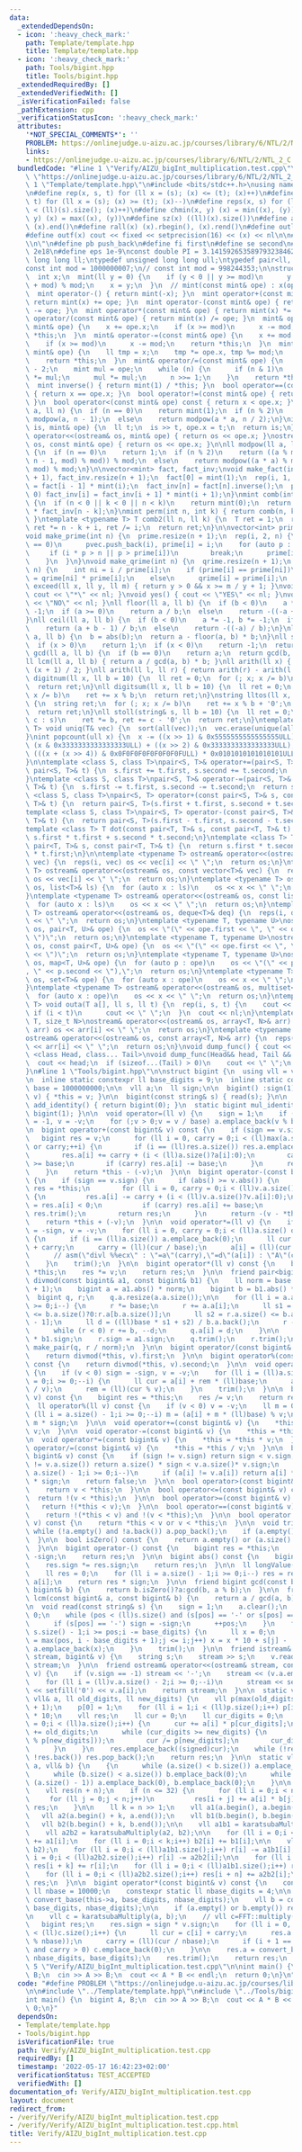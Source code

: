 ```yaml
---
data:
  _extendedDependsOn:
  - icon: ':heavy_check_mark:'
    path: Template/template.hpp
    title: Template/template.hpp
  - icon: ':heavy_check_mark:'
    path: Tools/bigint.hpp
    title: Tools/bigint.hpp
  _extendedRequiredBy: []
  _extendedVerifiedWith: []
  _isVerificationFailed: false
  _pathExtension: cpp
  _verificationStatusIcon: ':heavy_check_mark:'
  attributes:
    '*NOT_SPECIAL_COMMENTS*': ''
    PROBLEM: https://onlinejudge.u-aizu.ac.jp/courses/library/6/NTL/2/NTL_2_C
    links:
    - https://onlinejudge.u-aizu.ac.jp/courses/library/6/NTL/2/NTL_2_C
  bundledCode: "#line 1 \"Verify/AIZU_bigInt_multiplication.test.cpp\"\n#define PROBLEM\
    \ \"https://onlinejudge.u-aizu.ac.jp/courses/library/6/NTL/2/NTL_2_C\"\n\n#line\
    \ 1 \"Template/template.hpp\"\n#include <bits/stdc++.h>\nusing namespace std;\n\
    \n#define rep(x, s, t) for (ll x = (s); (x) <= (t); (x)++)\n#define per(x, s,\
    \ t) for (ll x = (s); (x) >= (t); (x)--)\n#define reps(x, s) for (ll x = 0; (x)\
    \ < (ll)(s).size(); (x)++)\n#define chmin(x, y) (x) = min((x), (y))\n#define chmax(x,\
    \ y) (x) = max((x), (y))\n#define sz(x) ((ll)(x).size())\n#define all(x) (x).begin(),\
    \ (x).end()\n#define rall(x) (x).rbegin(), (x).rend()\n#define outl(...) dump_func(__VA_ARGS__)\n\
    #define outf(x) cout << fixed << setprecision(16) << (x) << nl\n\n#define nl \"\
    \\n\"\n#define pb push_back\n#define fi first\n#define se second\n#define inf\
    \ 2e18\n#define eps 1e-9\nconst double PI = 3.1415926535897932384626433;\n\ntypedef\
    \ long long ll;\ntypedef unsigned long long ull;\ntypedef pair<ll, ll> P;\n\n\
    const int mod = 1000000007;\n// const int mod = 998244353;\n\nstruct mint {\n\
    \  int x;\n  mint(ll y = 0) {\n    if (y < 0 || y >= mod)\n      y = (y % mod\
    \ + mod) % mod;\n    x = y;\n  }\n  // mint(const mint& ope) : x(ope.x) {};\n\n\
    \  mint operator-() { return mint(-x); }\n  mint operator+(const mint& ope) {\
    \ return mint(x) += ope; }\n  mint operator-(const mint& ope) { return mint(x)\
    \ -= ope; }\n  mint operator*(const mint& ope) { return mint(x) *= ope; }\n  mint\
    \ operator/(const mint& ope) { return mint(x) /= ope; }\n  mint& operator+=(const\
    \ mint& ope) {\n    x += ope.x;\n    if (x >= mod)\n      x -= mod;\n    return\
    \ *this;\n  }\n  mint& operator-=(const mint& ope) {\n    x += mod - ope.x;\n\
    \    if (x >= mod)\n      x -= mod;\n    return *this;\n  }\n  mint& operator*=(const\
    \ mint& ope) {\n    ll tmp = x;\n    tmp *= ope.x, tmp %= mod;\n    x = tmp;\n\
    \    return *this;\n  }\n  mint& operator/=(const mint& ope) {\n    ll n = mod\
    \ - 2;\n    mint mul = ope;\n    while (n) {\n      if (n & 1)\n        *this\
    \ *= mul;\n      mul *= mul;\n      n >>= 1;\n    }\n    return *this;\n  }\n\
    \  mint inverse() { return mint(1) / *this; }\n  bool operator==(const mint& ope)\
    \ { return x == ope.x; }\n  bool operator!=(const mint& ope) { return x != ope.x;\
    \ }\n  bool operator<(const mint& ope) const { return x < ope.x; }\n};\nmint modpow(mint\
    \ a, ll n) {\n  if (n == 0)\n    return mint(1);\n  if (n % 2)\n    return a *\
    \ modpow(a, n - 1);\n  else\n    return modpow(a * a, n / 2);\n}\nistream& operator>>(istream&\
    \ is, mint& ope) {\n  ll t;\n  is >> t, ope.x = t;\n  return is;\n}\nostream&\
    \ operator<<(ostream& os, mint& ope) { return os << ope.x; }\nostream& operator<<(ostream&\
    \ os, const mint& ope) { return os << ope.x; }\n\nll modpow(ll a, ll n, ll mod)\
    \ {\n  if (n == 0)\n    return 1;\n  if (n % 2)\n    return ((a % mod) * (modpow(a,\
    \ n - 1, mod) % mod)) % mod;\n  else\n    return modpow((a * a) % mod, n / 2,\
    \ mod) % mod;\n}\n\nvector<mint> fact, fact_inv;\nvoid make_fact(int n) {\n  fact.resize(n\
    \ + 1), fact_inv.resize(n + 1);\n  fact[0] = mint(1);\n  rep(i, 1, n) fact[i]\
    \ = fact[i - 1] * mint(i);\n  fact_inv[n] = fact[n].inverse();\n  per(i, n - 1,\
    \ 0) fact_inv[i] = fact_inv[i + 1] * mint(i + 1);\n}\nmint comb(int n, int k)\
    \ {\n  if (n < 0 || k < 0 || n < k)\n    return mint(0);\n  return fact[n] * fact_inv[k]\
    \ * fact_inv[n - k];\n}\nmint perm(int n, int k) { return comb(n, k) * fact[k];\
    \ }\ntemplate <typename T> T comb2(ll n, ll k) {\n  T ret = 1;\n  rep(i, 1, k)\
    \ ret *= n - k + i, ret /= i;\n  return ret;\n}\n\nvector<int> prime, pvec, qrime;\n\
    void make_prime(int n) {\n  prime.resize(n + 1);\n  rep(i, 2, n) {\n    if (prime[i]\
    \ == 0)\n      pvec.push_back(i), prime[i] = i;\n    for (auto p : pvec) {\n \
    \     if (i * p > n || p > prime[i])\n        break;\n      prime[i * p] = p;\n\
    \    }\n  }\n}\nvoid make_qrime(int n) {\n  qrime.resize(n + 1);\n  rep(i, 2,\
    \ n) {\n    int ni = i / prime[i];\n    if (prime[i] == prime[ni])\n      qrime[i]\
    \ = qrime[ni] * prime[i];\n    else\n      qrime[i] = prime[i];\n  }\n}\n\nbool\
    \ exceed(ll x, ll y, ll m) { return y > 0 && x >= m / y + 1; }\nvoid mark() {\
    \ cout << \"*\" << nl; }\nvoid yes() { cout << \"YES\" << nl; }\nvoid no() { cout\
    \ << \"NO\" << nl; }\nll floor(ll a, ll b) {\n  if (b < 0)\n    a *= -1, b *=\
    \ -1;\n  if (a >= 0)\n    return a / b;\n  else\n    return -((-a + b - 1) / b);\n\
    }\nll ceil(ll a, ll b) {\n  if (b < 0)\n    a *= -1, b *= -1;\n  if (a >= 0)\n\
    \    return (a + b - 1) / b;\n  else\n    return -((-a) / b);\n}\nll modulo(ll\
    \ a, ll b) {\n  b = abs(b);\n  return a - floor(a, b) * b;\n}\nll sgn(ll x) {\n\
    \  if (x > 0)\n    return 1;\n  if (x < 0)\n    return -1;\n  return 0;\n}\nll\
    \ gcd(ll a, ll b) {\n  if (b == 0)\n    return a;\n  return gcd(b, a % b);\n}\n\
    ll lcm(ll a, ll b) { return a / gcd(a, b) * b; }\nll arith(ll x) { return x *\
    \ (x + 1) / 2; }\nll arith(ll l, ll r) { return arith(r) - arith(l - 1); }\nll\
    \ digitnum(ll x, ll b = 10) {\n  ll ret = 0;\n  for (; x; x /= b)\n    ret++;\n\
    \  return ret;\n}\nll digitsum(ll x, ll b = 10) {\n  ll ret = 0;\n  for (; x;\
    \ x /= b)\n    ret += x % b;\n  return ret;\n}\nstring lltos(ll x, ll b = 10)\
    \ {\n  string ret;\n  for (; x; x /= b)\n    ret += x % b + '0';\n  reverse(all(ret));\n\
    \  return ret;\n}\nll stoll(string& s, ll b = 10) {\n  ll ret = 0;\n  for (auto\
    \ c : s)\n    ret *= b, ret += c - '0';\n  return ret;\n}\ntemplate <typename\
    \ T> void uniq(T& vec) {\n  sort(all(vec));\n  vec.erase(unique(all(vec)), vec.end());\n\
    }\nint popcount(ull x) {\n  x -= ((x >> 1) & 0x5555555555555555ULL),\n    x =\
    \ (x & 0x3333333333333333ULL) + ((x >> 2) & 0x3333333333333333ULL);\n  return\
    \ (((x + (x >> 4)) & 0x0F0F0F0F0F0F0F0FULL) * 0x0101010101010101ULL) >>\n    56;\n\
    }\n\ntemplate <class S, class T>\npair<S, T>& operator+=(pair<S, T>& s, const\
    \ pair<S, T>& t) {\n  s.first += t.first, s.second += t.second;\n  return s;\n\
    }\ntemplate <class S, class T>\npair<S, T>& operator-=(pair<S, T>& s, const pair<S,\
    \ T>& t) {\n  s.first -= t.first, s.second -= t.second;\n  return s;\n}\ntemplate\
    \ <class S, class T>\npair<S, T> operator+(const pair<S, T>& s, const pair<S,\
    \ T>& t) {\n  return pair<S, T>(s.first + t.first, s.second + t.second);\n}\n\
    template <class S, class T>\npair<S, T> operator-(const pair<S, T>& s, const pair<S,\
    \ T>& t) {\n  return pair<S, T>(s.first - t.first, s.second - t.second);\n}\n\
    template <class T> T dot(const pair<T, T>& s, const pair<T, T>& t) {\n  return\
    \ s.first * t.first + s.second * t.second;\n}\ntemplate <class T> T cross(const\
    \ pair<T, T>& s, const pair<T, T>& t) {\n  return s.first * t.second - s.second\
    \ * t.first;\n}\n\ntemplate <typename T> ostream& operator<<(ostream& os, vector<T>&\
    \ vec) {\n  reps(i, vec) os << vec[i] << \" \";\n  return os;\n}\ntemplate <typename\
    \ T> ostream& operator<<(ostream& os, const vector<T>& vec) {\n  reps(i, vec)\
    \ os << vec[i] << \" \";\n  return os;\n}\ntemplate <typename T> ostream& operator<<(ostream&\
    \ os, list<T>& ls) {\n  for (auto x : ls)\n    os << x << \" \";\n  return os;\n\
    }\ntemplate <typename T> ostream& operator<<(ostream& os, const list<T>& ls) {\n\
    \  for (auto x : ls)\n    os << x << \" \";\n  return os;\n}\ntemplate <typename\
    \ T> ostream& operator<<(ostream& os, deque<T>& deq) {\n  reps(i, deq) os << deq[i]\
    \ << \" \";\n  return os;\n}\ntemplate <typename T, typename U>\nostream& operator<<(ostream&\
    \ os, pair<T, U>& ope) {\n  os << \"(\" << ope.first << \", \" << ope.second <<\
    \ \")\";\n  return os;\n}\ntemplate <typename T, typename U>\nostream& operator<<(ostream&\
    \ os, const pair<T, U>& ope) {\n  os << \"(\" << ope.first << \", \" << ope.second\
    \ << \")\";\n  return os;\n}\ntemplate <typename T, typename U>\nostream& operator<<(ostream&\
    \ os, map<T, U>& ope) {\n  for (auto p : ope)\n    os << \"(\" << p.first << \"\
    , \" << p.second << \"),\";\n  return os;\n}\ntemplate <typename T> ostream& operator<<(ostream&\
    \ os, set<T>& ope) {\n  for (auto x : ope)\n    os << x << \" \";\n  return os;\n\
    }\ntemplate <typename T> ostream& operator<<(ostream& os, multiset<T>& ope) {\n\
    \  for (auto x : ope)\n    os << x << \" \";\n  return os;\n}\ntemplate <typename\
    \ T> void outa(T a[], ll s, ll t) {\n  rep(i, s, t) {\n    cout << a[i];\n   \
    \ if (i < t)\n      cout << \" \";\n  }\n  cout << nl;\n}\ntemplate <typename\
    \ T, size_t N>\nostream& operator<<(ostream& os, array<T, N>& arr) {\n  reps(i,\
    \ arr) os << arr[i] << \" \";\n  return os;\n}\ntemplate <typename T, size_t N>\n\
    ostream& operator<<(ostream& os, const array<T, N>& arr) {\n  reps(i, arr) os\
    \ << arr[i] << \" \";\n  return os;\n}\nvoid dump_func() { cout << nl; }\ntemplate\
    \ <class Head, class... Tail>\nvoid dump_func(Head&& head, Tail &&...tail) {\n\
    \  cout << head;\n  if (sizeof...(Tail) > 0)\n    cout << \" \";\n  dump_func(std::move(tail)...);\n\
    }\n#line 1 \"Tools/bigint.hpp\"\n\nstruct bigint {\n  using vll = vector<ll>;\n\
    \n  inline static constexpr ll base_digits = 9;\n  inline static constexpr ll\
    \ base = 1000000000;\n\n  vll a;\n  ll sign;\n\n  bigint() :sign(1) {}\n\n  bigint(ll\
    \ v) { *this = v; }\n\n  bigint(const string& s) { read(s); }\n\n  static bigint\
    \ add_identity() { return bigint(0); }\n  static bigint mul_identity() { return\
    \ bigint(1); }\n\n  void operator=(ll v) {\n    sign = 1;\n    if (v < 0) sign\
    \ = -1, v = -v;\n    for (;v > 0;v = v / base) a.emplace_back(v % base);\n  }\n\
    \n  bigint operator+(const bigint& v) const {\n    if (sign == v.sign) {\n   \
    \   bigint res = v;\n      for (ll i = 0, carry = 0;i < (ll)max(a.size(), v.a.size())\
    \ or carry;++i) {\n        if (i == (ll)res.a.size()) res.a.emplace_back(0);\n\
    \        res.a[i] += carry + (i < (ll)a.size()?a[i]:0);\n        carry = res.a[i]\
    \ >= base;\n        if (carry) res.a[i] -= base;\n      }\n      return res;\n\
    \    }\n    return *this - (-v);\n  }\n\n  bigint operator-(const bigint& v) const\
    \ {\n    if (sign == v.sign) {\n      if (abs() >= v.abs()) {\n        bigint\
    \ res = *this;\n        for (ll i = 0, carry = 0;i < (ll)v.a.size() or carry;++i)\
    \ {\n          res.a[i] -= carry + (i < (ll)v.a.size()?v.a[i]:0);\n          carry\
    \ = res.a[i] < 0;\n          if (carry) res.a[i] += base;\n        }\n       \
    \ res.trim();\n        return res;\n      }\n      return -(v - *this);\n    }\n\
    \    return *this + (-v);\n  }\n\n  void operator*=(ll v) {\n    if (v < 0) sign\
    \ = -sign, v = -v;\n    for (ll i = 0, carry = 0;i < (ll)a.size() or carry;++i)\
    \ {\n      if (i == (ll)a.size()) a.emplace_back(0);\n      ll cur = a[i] * (ll)v\
    \ + carry;\n      carry = (ll)(cur / base);\n      a[i] = (ll)(cur % base);\n\
    \      // asm(\"divl %%ecx\" : \"=a\"(carry),\"=d\"(a[i]) : \"A\"(cur),\"c\"(base));\n\
    \    }\n    trim();\n  }\n\n  bigint operator*(ll v) const {\n    bigint res =\
    \ *this;\n    res *= v;\n    return res;\n  }\n\n  friend pair<bigint, bigint>\
    \ divmod(const bigint& a1, const bigint& b1) {\n    ll norm = base / (b1.a.back()\
    \ + 1);\n    bigint a = a1.abs() * norm;\n    bigint b = b1.abs() * norm;\n  \
    \  bigint q, r;\n    q.a.resize(a.a.size());\n\n    for (ll i = a.a.size() - 1;i\
    \ >= 0;i--) {\n      r *= base;\n      r += a.a[i];\n      ll s1 = r.a.size()\
    \ <= b.a.size()?0:r.a[b.a.size()];\n      ll s2 = r.a.size() <= b.a.size() - 1?0:r.a[b.a.size()\
    \ - 1];\n      ll d = ((ll)base * s1 + s2) / b.a.back();\n      r -= b * d;\n\
    \      while (r < 0) r += b, --d;\n      q.a[i] = d;\n    }\n\n    q.sign = a1.sign\
    \ * b1.sign;\n    r.sign = a1.sign;\n    q.trim();\n    r.trim();\n    return\
    \ make_pair(q, r / norm);\n  }\n\n  bigint operator/(const bigint& v) const {\n\
    \    return divmod(*this, v).first;\n  }\n\n  bigint operator%(const bigint& v)\
    \ const {\n    return divmod(*this, v).second;\n  }\n\n  void operator/=(ll v)\
    \ {\n    if (v < 0) sign = -sign, v = -v;\n    for (ll i = (ll)a.size() - 1, rem\
    \ = 0;i >= 0;--i) {\n      ll cur = a[i] + rem * (ll)base;\n      a[i] = (ll)(cur\
    \ / v);\n      rem = (ll)(cur % v);\n    }\n    trim();\n  }\n\n  bigint operator/(ll\
    \ v) const {\n    bigint res = *this;\n    res /= v;\n    return res;\n  }\n\n\
    \  ll operator%(ll v) const {\n    if (v < 0) v = -v;\n    ll m = 0;\n    for\
    \ (ll i = a.size() - 1;i >= 0;--i) m = (a[i] + m * (ll)base) % v;\n    return\
    \ m * sign;\n  }\n\n  void operator+=(const bigint& v) {\n    *this = *this +\
    \ v;\n  }\n\n  void operator-=(const bigint& v) {\n    *this = *this - v;\n  }\n\
    \n  void operator*=(const bigint& v) {\n    *this = *this * v;\n  }\n\n  void\
    \ operator/=(const bigint& v) {\n    *this = *this / v;\n  }\n\n  bool operator<(const\
    \ bigint& v) const {\n    if (sign != v.sign) return sign < v.sign;\n    if (a.size()\
    \ != v.a.size()) return a.size() * sign < v.a.size()* v.sign;\n    for (ll i =\
    \ a.size() - 1;i >= 0;i--)\n      if (a[i] != v.a[i]) return a[i] * sign < v.a[i]\
    \ * sign;\n    return false;\n  }\n\n  bool operator>(const bigint& v) const {\n\
    \    return v < *this;\n  }\n\n  bool operator<=(const bigint& v) const {\n  \
    \  return !(v < *this);\n  }\n\n  bool operator>=(const bigint& v) const {\n \
    \   return !(*this < v);\n  }\n\n  bool operator==(const bigint& v) const {\n\
    \    return !(*this < v) and !(v < *this);\n  }\n\n  bool operator!=(const bigint&\
    \ v) const {\n    return *this < v or v < *this;\n  }\n\n  void trim() {\n   \
    \ while (!a.empty() and !a.back()) a.pop_back();\n    if (a.empty()) sign = 1;\n\
    \  }\n\n  bool isZero() const {\n    return a.empty() or (a.size() == 1 and !a[0]);\n\
    \  }\n\n  bigint operator-() const {\n    bigint res = *this;\n    res.sign =\
    \ -sign;\n    return res;\n  }\n\n  bigint abs() const {\n    bigint res = *this;\n\
    \    res.sign *= res.sign;\n    return res;\n  }\n\n  ll longValue() const {\n\
    \    ll res = 0;\n    for (ll i = a.size() - 1;i >= 0;i--) res = res * base +\
    \ a[i];\n    return res * sign;\n  }\n\n  friend bigint gcd(const bigint& a, const\
    \ bigint& b) {\n    return b.isZero()?a:gcd(b, a % b);\n  }\n\n  friend bigint\
    \ lcm(const bigint& a, const bigint& b) {\n    return a / gcd(a, b) * b;\n  }\n\
    \n  void read(const string& s) {\n    sign = 1;\n    a.clear();\n    ll pos =\
    \ 0;\n    while (pos < (ll)s.size() and (s[pos] == '-' or s[pos] == '+')) {\n\
    \      if (s[pos] == '-') sign = -sign;\n      ++pos;\n    }\n    for (ll i =\
    \ s.size() - 1;i >= pos;i -= base_digits) {\n      ll x = 0;\n      for (ll j\
    \ = max(pos, i - base_digits + 1);j <= i;j++) x = x * 10 + s[j] - '0';\n     \
    \ a.emplace_back(x);\n    }\n    trim();\n  }\n\n  friend istream& operator>>(istream&\
    \ stream, bigint& v) {\n    string s;\n    stream >> s;\n    v.read(s);\n    return\
    \ stream;\n  }\n\n  friend ostream& operator<<(ostream& stream, const bigint&\
    \ v) {\n    if (v.sign == -1) stream << '-';\n    stream << (v.a.empty()?0:v.a.back());\n\
    \    for (ll i = (ll)v.a.size() - 2;i >= 0;--i)\n      stream << setw(base_digits)\
    \ << setfill('0') << v.a[i];\n    return stream;\n  }\n\n  static vll convert_base(const\
    \ vll& a, ll old_digits, ll new_digits) {\n    vll p(max(old_digits, new_digits)\
    \ + 1);\n    p[0] = 1;\n    for (ll i = 1;i < (ll)p.size();i++) p[i] = p[i - 1]\
    \ * 10;\n    vll res;\n    ll cur = 0;\n    ll cur_digits = 0;\n    for (ll i\
    \ = 0;i < (ll)a.size();i++) {\n      cur += a[i] * p[cur_digits];\n      cur_digits\
    \ += old_digits;\n      while (cur_digits >= new_digits) {\n        res.emplace_back(signed(cur\
    \ % p[new_digits]));\n        cur /= p[new_digits];\n        cur_digits -= new_digits;\n\
    \      }\n    }\n    res.emplace_back((signed)cur);\n    while (!res.empty() and\
    \ !res.back()) res.pop_back();\n    return res;\n  }\n\n  static vll karatsubaMultiply(vll&\
    \ a, vll& b) {\n    {\n      while (a.size() < b.size()) a.emplace_back(0);\n\
    \      while (b.size() < a.size()) b.emplace_back(0);\n      while (a.size() &\
    \ (a.size() - 1)) a.emplace_back(0), b.emplace_back(0);\n    }\n\n    ll n = a.size();\n\
    \    vll res(n + n);\n    if (n <= 32) {\n      for (ll i = 0;i < n;i++)\n   \
    \     for (ll j = 0;j < n;j++)\n          res[i + j] += a[i] * b[j];\n      return\
    \ res;\n    }\n\n    ll k = n >> 1;\n    vll a1(a.begin(), a.begin() + k);\n \
    \   vll a2(a.begin() + k, a.end());\n    vll b1(b.begin(), b.begin() + k);\n \
    \   vll b2(b.begin() + k, b.end());\n\n    vll a1b1 = karatsubaMultiply(a1, b1);\n\
    \    vll a2b2 = karatsubaMultiply(a2, b2);\n\n    for (ll i = 0;i < k;i++) a2[i]\
    \ += a1[i];\n    for (ll i = 0;i < k;i++) b2[i] += b1[i];\n\n    vll r = karatsubaMultiply(a2,\
    \ b2);\n    for (ll i = 0;i < (ll)a1b1.size();i++) r[i] -= a1b1[i];\n    for (ll\
    \ i = 0;i < (ll)a2b2.size();i++) r[i] -= a2b2[i];\n\n    for (ll i = 0;i < (ll)r.size();i++)\
    \ res[i + k] += r[i];\n    for (ll i = 0;i < (ll)a1b1.size();i++) res[i] += a1b1[i];\n\
    \    for (ll i = 0;i < (ll)a2b2.size();i++) res[i + n] += a2b2[i];\n    return\
    \ res;\n  }\n\n  bigint operator*(const bigint& v) const {\n    constexpr static\
    \ ll nbase = 10000;\n    constexpr static ll nbase_digits = 4;\n\n    vll a =\
    \ convert_base(this->a, base_digits, nbase_digits);\n    vll b = convert_base(v.a,\
    \ base_digits, nbase_digits);\n\n    if (a.empty() or b.empty()) return bigint(0);\n\
    \n    vll c = karatsubaMultiply(a, b);\n    // vll c=FFT::multiply(a,b);\n\n \
    \   bigint res;\n    res.sign = sign * v.sign;\n    for (ll i = 0, carry = 0;i\
    \ < (ll)c.size();i++) {\n      ll cur = c[i] + carry;\n      res.a.emplace_back((ll)(cur\
    \ % nbase));\n      carry = (ll)(cur / nbase);\n      if (i + 1 == (int)c.size()\
    \ and carry > 0) c.emplace_back(0);\n    }\n\n    res.a = convert_base(res.a,\
    \ nbase_digits, base_digits);\n    res.trim();\n    return res;\n  }\n};\n#line\
    \ 5 \"Verify/AIZU_bigInt_multiplication.test.cpp\"\n\nint main() {\n  bigint A,\
    \ B;\n  cin >> A >> B;\n  cout << A * B << endl;\n  return 0;\n}\n"
  code: "#define PROBLEM \"https://onlinejudge.u-aizu.ac.jp/courses/library/6/NTL/2/NTL_2_C\"\
    \n\n#include \"../Template/template.hpp\"\n#include \"../Tools/bigint.hpp\"\n\n\
    int main() {\n  bigint A, B;\n  cin >> A >> B;\n  cout << A * B << endl;\n  return\
    \ 0;\n}"
  dependsOn:
  - Template/template.hpp
  - Tools/bigint.hpp
  isVerificationFile: true
  path: Verify/AIZU_bigInt_multiplication.test.cpp
  requiredBy: []
  timestamp: '2022-05-17 16:42:23+02:00'
  verificationStatus: TEST_ACCEPTED
  verifiedWith: []
documentation_of: Verify/AIZU_bigInt_multiplication.test.cpp
layout: document
redirect_from:
- /verify/Verify/AIZU_bigInt_multiplication.test.cpp
- /verify/Verify/AIZU_bigInt_multiplication.test.cpp.html
title: Verify/AIZU_bigInt_multiplication.test.cpp
---
```

